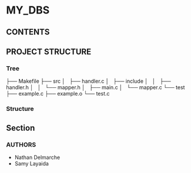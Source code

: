 # MY_DBS

## CONTENTS

## PROJECT STRUCTURE

### Tree
├── Makefile
├── src
│   ├── handler.c
│   ├── include
│   │   ├── handler.h
│   │   └── mapper.h
│   ├── main.c
│   └── mapper.c
└── test
    ├── example.c
    ├── example.o
    └── test.c

### Structure

## Section

### AUTHORS
- Nathan Delmarche
- Samy Layaida
